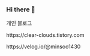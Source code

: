 ### Hi there 👋


<div>
  개인 블로그
  <p>https://clear-clouds.tistory.com</p>
  <p>https://velog.io/@minsoo1430</p>
</div>


<!--
**Willbbik/Willbbik** is a ✨ _special_ ✨ repository because its `README.md` (this file) appears on your GitHub profile.

Here are some ideas to get you started:

- 🔭 I’m currently working on ...
- 🌱 I’m currently learning ...
- 👯 I’m looking to collaborate on ...
- 🤔 I’m looking for help with ...
- 💬 Ask me about ...
- 📫 How to reach me: ...
- 😄 Pronouns: ...
- ⚡ Fun fact: ...
-->
